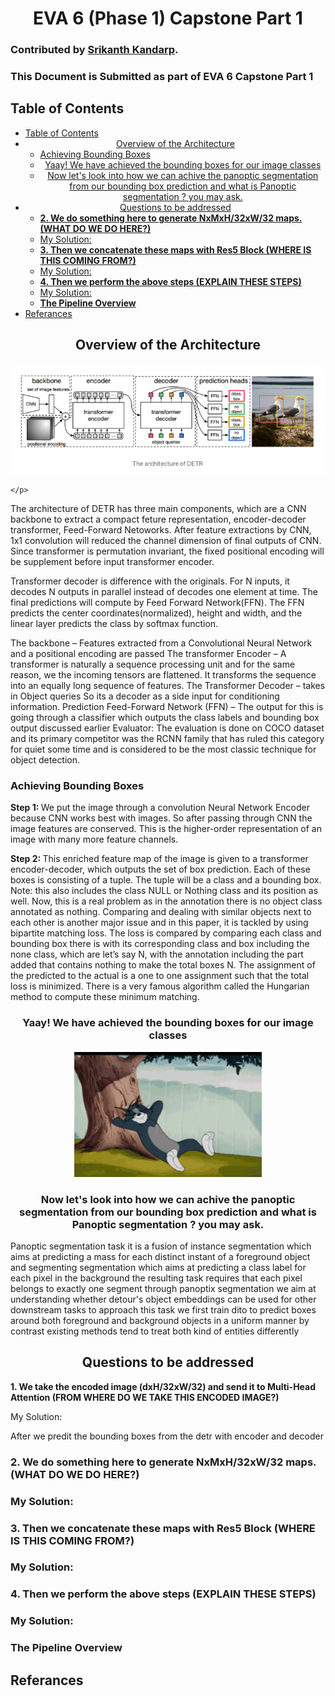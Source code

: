 <div align="center">
    <h1>
        EVA 6 (Phase 1) Capstone Part 1<br/>
</div>

### Contributed by [Srikanth Kandarp](https://github.com/silicon-ninja).

### This Document is Submitted as part of EVA 6 Capstone Part 1


## Table of Contents 
- [Table of Contents](#table-of-contents)
- [<center> Overview of the Architecture </center>](#center-overview-of-the-architecture-center)
  - [Achieving Bounding Boxes](#achieving-bounding-boxes)
  - [<center>Yaay! We have achieved the bounding boxes for our image classes</center>](#centeryaay-we-have-achieved-the-bounding-boxes-for-our-image-classescenter)
  - [<center> Now let's look into how we can achive the panoptic segmentation from our bounding box prediction and what is Panoptic segmentation ? you may ask. </center>](#center-now-lets-look-into-how-we-can-achive-the-panoptic-segmentation-from-our-bounding-box-prediction-and-what-is-panoptic-segmentation--you-may-ask-center)
- [<center>Questions to be addressed</center>](#centerquestions-to-be-addressedcenter)
  - [<b>2. We do something here to generate NxMxH/32xW/32 maps. (WHAT DO WE DO HERE?)</b>](#b2-we-do-something-here-to-generate-nxmxh32xw32-maps-what-do-we-do-hereb)
  - [My Solution:](#my-solution)
  - [<b>3. Then we concatenate these maps with Res5 Block (WHERE IS THIS COMING FROM?)</b>](#b3-then-we-concatenate-these-maps-with-res5-block-where-is-this-coming-fromb)
  - [My Solution:](#my-solution-1)
  - [<b>4. Then we perform the above steps (EXPLAIN THESE STEPS) </b>](#b4-then-we-perform-the-above-steps-explain-these-steps-b)
  - [My Solution:](#my-solution-2)
  - [<b>The Pipeline Overview </b>](#bthe-pipeline-overview-b)
- [Referances](#referances)



## <center> Overview of the Architecture </center> 
    
<p align="center">
    
<img src="../assets/detr_arch_1.png"/> 
    
    </p>

The architecture of DETR has three main components, which are a CNN backbone to extract a compact feture representation, encoder-decoder transformer, Feed-Forward Netoworks.
After feature extractions by CNN, 1x1 convolution will reduced the channel dimension of final outputs of CNN. Since transformer is permutation invariant, the fixed positional encoding will be supplement before input transformer encoder.

Transformer decoder is difference with the originals. For N inputs, it decodes N outputs in parallel instead of decodes one element at time. The final predictions will compute by Feed Forward Network(FFN). The FFN predicts the center coordinates(normalized), height and width, and the linear layer predicts the class by softmax function.

The backbone – Features extracted from a Convolutional Neural Network and a positional encoding are passed 
The transformer Encoder – A transformer is naturally a sequence processing unit and for the same reason, we the incoming tensors are flattened. It transforms the sequence into an equally long sequence of features.
The Transformer Decoder – takes in Object queries So its a decoder as a side input for conditioning information. 
Prediction Feed-Forward Network (FFN) – The output for this is going through a classifier which outputs the class labels and bounding box output discussed earlier
Evaluator: 
The evaluation is done on COCO dataset and its primary competitor was the RCNN family that has ruled this category for quiet some time and is considered to be the most classic technique for object detection. 

### Achieving Bounding Boxes 

<b>Step 1: </b>
We put the image through a convolution Neural Network Encoder because CNN works best with images. So after passing through CNN the image features are conserved. This is the higher-order representation of an image with many more feature channels. 

<b>Step 2: </b>
This enriched feature map of the image is given to a transformer encoder-decoder, which outputs the set of box prediction. Each of these boxes is consisting of a tuple. The tuple will be a class and a bounding box. Note: this also includes the class NULL or Nothing class and its position as well.
Now, this is a real problem as in the annotation there is no object class annotated as nothing. Comparing and dealing with similar objects next to each other is another major issue and in this paper, it is tackled by using bipartite matching loss. The loss is compared by comparing each class and bounding box there is with its corresponding class and box including the none class, which are let’s say N, with the annotation including the part added that contains nothing to make the total boxes N. The assignment of the predicted to the actual is a one to one assignment such that the total loss is minimized. There is a very famous algorithm called the Hungarian method to compute these minimum matching. 

### <center>Yaay! We have achieved the bounding boxes for our image classes</center> 

<p align="center">
    
  <img width="300" height="200" src="../assets/tom.gif">
    
</p>


### <center> Now let's look into how we can achive the panoptic segmentation from our bounding box prediction and what is Panoptic segmentation ? you may ask. </center>

  Panoptic segmentation task it is a fusion of instance segmentation which aims at predicting a mass for each distinct instant
  of a foreground object and segmenting segmentation which aims at predicting a class label for each pixel in the background the resulting task requires that each pixel belongs to exactly one segment through panoptix segmentation we aim at understanding whether detour's object embeddings can be used for other downstream tasks to approach this task we first train dito to predict boxes around both foreground and background objects in a uniform manner by contrast existing methods tend to treat both kind of entities differently

## <center>Questions to be addressed</center> 


<b> 1. We take the encoded image (dxH/32xW/32) and send it to Multi-Head Attention (FROM WHERE DO WE TAKE THIS ENCODED IMAGE?)</b>

 My Solution:

After we predit the bounding boxes from the detr with encoder and decoder 

### <b>2. We do something here to generate NxMxH/32xW/32 maps. (WHAT DO WE DO HERE?)</b>

### My Solution:


### <b>3. Then we concatenate these maps with Res5 Block (WHERE IS THIS COMING FROM?)</b>

### My Solution: 





### <b>4. Then we perform the above steps (EXPLAIN THESE STEPS) </b>

### My Solution: 


### <b>The Pipeline Overview </b>


## Referances 

